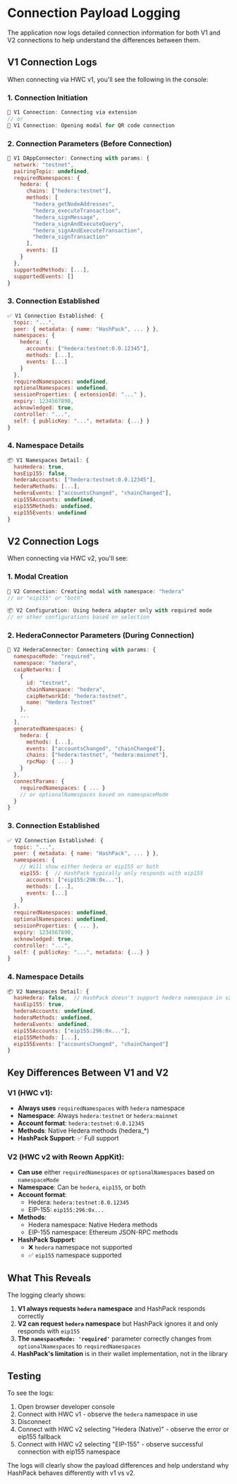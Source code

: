 # Connection Payload Logging

The application now logs detailed connection information for both V1 and V2 connections to help
understand the differences between them.

## V1 Connection Logs

When connecting via HWC v1, you'll see the following in the console:

### 1. Connection Initiation

```javascript
🔗 V1 Connection: Connecting via extension
// or
🔗 V1 Connection: Opening modal for QR code connection
```

### 2. Connection Parameters (Before Connection)

```javascript
🔗 V1 DAppConnector: Connecting with params: {
  network: "testnet",
  pairingTopic: undefined,
  requiredNamespaces: {
    hedera: {
      chains: ["hedera:testnet"],
      methods: [
        "hedera_getNodeAddresses",
        "hedera_executeTransaction",
        "hedera_signMessage",
        "hedera_signAndExecuteQuery",
        "hedera_signAndExecuteTransaction",
        "hedera_signTransaction"
      ],
      events: []
    }
  },
  supportedMethods: [...],
  supportedEvents: []
}
```

### 3. Connection Established

```javascript
✅ V1 Connection Established: {
  topic: "...",
  peer: { metadata: { name: "HashPack", ... } },
  namespaces: {
    hedera: {
      accounts: ["hedera:testnet:0.0.12345"],
      methods: [...],
      events: [...]
    }
  },
  requiredNamespaces: undefined,
  optionalNamespaces: undefined,
  sessionProperties: { extensionId: "..." },
  expiry: 1234567890,
  acknowledged: true,
  controller: "...",
  self: { publicKey: "...", metadata: {...} }
}
```

### 4. Namespace Details

```javascript
📦 V1 Namespaces Detail: {
  hasHedera: true,
  hasEip155: false,
  hederaAccounts: ["hedera:testnet:0.0.12345"],
  hederaMethods: [...],
  hederaEvents: ["accountsChanged", "chainChanged"],
  eip155Accounts: undefined,
  eip155Methods: undefined,
  eip155Events: undefined
}
```

## V2 Connection Logs

When connecting via HWC v2, you'll see:

### 1. Modal Creation

```javascript
🔗 V2 Connection: Creating modal with namespace: "hedera"
// or "eip155" or "both"

📦 V2 Configuration: Using hedera adapter only with required mode
// or other configurations based on selection
```

### 2. HederaConnector Parameters (During Connection)

```javascript
🔗 V2 HederaConnector: Connecting with params: {
  namespaceMode: "required",
  namespace: "hedera",
  caipNetworks: [
    {
      id: "testnet",
      chainNamespace: "hedera",
      caipNetworkId: "hedera:testnet",
      name: "Hedera Testnet"
    },
    ...
  ],
  generatedNamespaces: {
    hedera: {
      methods: [...],
      events: ["accountsChanged", "chainChanged"],
      chains: ["hedera:testnet", "hedera:mainnet"],
      rpcMap: { ... }
    }
  },
  connectParams: {
    requiredNamespaces: { ... }
    // or optionalNamespaces based on namespaceMode
  }
}
```

### 3. Connection Established

```javascript
✅ V2 Connection Established: {
  topic: "...",
  peer: { metadata: { name: "HashPack", ... } },
  namespaces: {
    // Will show either hedera or eip155 or both
    eip155: {  // HashPack typically only responds with eip155
      accounts: ["eip155:296:0x..."],
      methods: [...],
      events: [...]
    }
  },
  requiredNamespaces: undefined,
  optionalNamespaces: undefined,
  sessionProperties: { ... },
  expiry: 1234567890,
  acknowledged: true,
  controller: "...",
  self: { publicKey: "...", metadata: {...} }
}
```

### 4. Namespace Details

```javascript
📦 V2 Namespaces Detail: {
  hasHedera: false,  // HashPack doesn't support hedera namespace in v2
  hasEip155: true,
  hederaAccounts: undefined,
  hederaMethods: undefined,
  hederaEvents: undefined,
  eip155Accounts: ["eip155:296:0x..."],
  eip155Methods: [...],
  eip155Events: ["accountsChanged", "chainChanged"]
}
```

## Key Differences Between V1 and V2

### V1 (HWC v1):

- **Always uses** `requiredNamespaces` with `hedera` namespace
- **Namespace**: Always `hedera:testnet` or `hedera:mainnet`
- **Account format**: `hedera:testnet:0.0.12345`
- **Methods**: Native Hedera methods (hedera\_\*)
- **HashPack Support**: ✅ Full support

### V2 (HWC v2 with Reown AppKit):

- **Can use** either `requiredNamespaces` or `optionalNamespaces` based on `namespaceMode`
- **Namespace**: Can be `hedera`, `eip155`, or both
- **Account format**:
  - Hedera: `hedera:testnet:0.0.12345`
  - EIP-155: `eip155:296:0x...`
- **Methods**:
  - Hedera namespace: Native Hedera methods
  - EIP-155 namespace: Ethereum JSON-RPC methods
- **HashPack Support**:
  - ❌ `hedera` namespace not supported
  - ✅ `eip155` namespace supported

## What This Reveals

The logging clearly shows:

1. **V1 always requests `hedera` namespace** and HashPack responds correctly
2. **V2 can request `hedera` namespace** but HashPack ignores it and only responds with `eip155`
3. **The `namespaceMode: 'required'`** parameter correctly changes from `optionalNamespaces` to
   `requiredNamespaces`
4. **HashPack's limitation** is in their wallet implementation, not in the library

## Testing

To see the logs:

1. Open browser developer console
2. Connect with HWC v1 - observe the `hedera` namespace in use
3. Disconnect
4. Connect with HWC v2 selecting "Hedera (Native)" - observe the error or eip155 fallback
5. Connect with HWC v2 selecting "EIP-155" - observe successful connection with eip155 namespace

The logs will clearly show the payload differences and help understand why HashPack behaves
differently with v1 vs v2.
